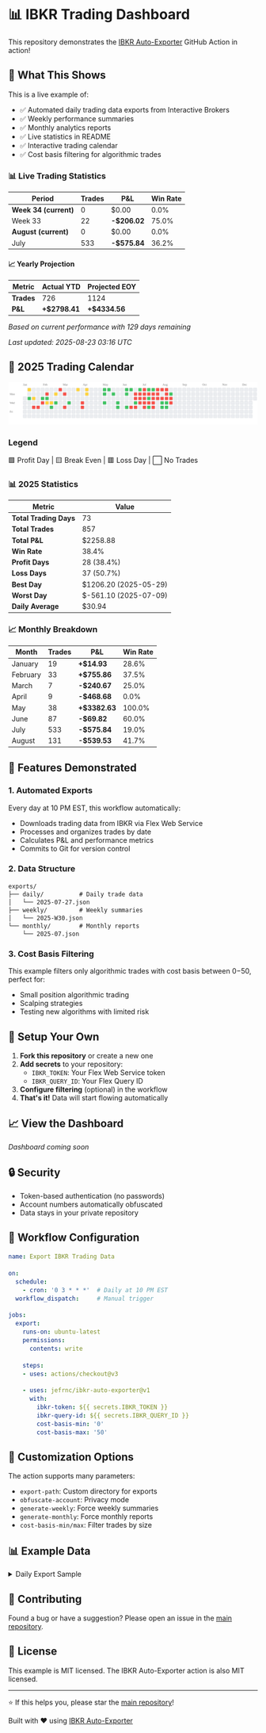 # 📊 IBKR Trading Dashboard

This repository demonstrates the [IBKR Auto-Exporter](https://github.com/jefrnc/ibkr-auto-exporter) GitHub Action in action!

## 🎯 What This Shows

This is a live example of:
- ✅ Automated daily trading data exports from Interactive Brokers
- ✅ Weekly performance summaries
- ✅ Monthly analytics reports
- ✅ Live statistics in README
- ✅ Interactive trading calendar
- ✅ Cost basis filtering for algorithmic trades

<!-- STATS_START -->
### 📊 Live Trading Statistics

| Period | Trades | P&L | Win Rate |
|--------|--------|-----|----------|
| **Week 34 (current)** | 0 | $0.00 | 0.0% |
| Week 33 | 22 | **-$206.02** | 75.0% |
| **August (current)** | 0 | $0.00 | 0.0% |
| July | 533 | **-$575.84** | 36.2% |

#### 📈 Yearly Projection

| Metric | Actual YTD | Projected EOY |
|--------|------------|---------------|
| **Trades** | 726 | 1124 |
| **P&L** | **+$2798.41** | **+$4334.56** |

*Based on current performance with 129 days remaining*

*Last updated: 2025-08-23 03:16 UTC*
<!-- STATS_END -->

<!-- CALENDAR_START -->
## 📅 2025 Trading Calendar

![Trading Calendar](.github/assets/calendar-2025.svg)

### Legend
🟩 Profit Day | 🟨 Break Even | 🟥 Loss Day | ⬜ No Trades

### 📊 2025 Statistics

| Metric | Value |
|--------|-------|
| **Total Trading Days** | 73 |
| **Total Trades** | 857 |
| **Total P&L** | $2258.88 |
| **Win Rate** | 38.4% |
| **Profit Days** | 28 (38.4%) |
| **Loss Days** | 37 (50.7%) |
| **Best Day** | $1206.20 (2025-05-29) |
| **Worst Day** | $-561.10 (2025-07-09) |
| **Daily Average** | $30.94 |

### 📈 Monthly Breakdown

| Month | Trades | P&L | Win Rate |
|-------|--------|-----|----------|
| January | 19 | **+$14.93** | 28.6% |
| February | 33 | **+$755.86** | 37.5% |
| March | 7 | **-$240.67** | 25.0% |
| April | 9 | **-$468.68** | 0.0% |
| May | 38 | **+$3382.63** | 100.0% |
| June | 87 | **-$69.82** | 60.0% |
| July | 533 | **-$575.84** | 19.0% |
| August | 131 | **-$539.53** | 41.7% |

<!-- CALENDAR_END -->

## 🚀 Features Demonstrated

### 1. Automated Exports
Every day at 10 PM EST, this workflow automatically:
- Downloads trading data from IBKR via Flex Web Service
- Processes and organizes trades by date
- Calculates P&L and performance metrics
- Commits to Git for version control

### 2. Data Structure
```
exports/
├── daily/          # Daily trade data
│   └── 2025-07-27.json
├── weekly/         # Weekly summaries
│   └── 2025-W30.json
└── monthly/        # Monthly reports
    └── 2025-07.json
```

### 3. Cost Basis Filtering
This example filters only algorithmic trades with cost basis between $0-$50, perfect for:
- Small position algorithmic trading
- Scalping strategies
- Testing new algorithms with limited risk

## 🔧 Setup Your Own

1. **Fork this repository** or create a new one
2. **Add secrets** to your repository:
   - `IBKR_TOKEN`: Your Flex Web Service token
   - `IBKR_QUERY_ID`: Your Flex Query ID
3. **Configure filtering** (optional) in the workflow
4. **That's it!** Data will start flowing automatically

## 📈 View the Dashboard

*Dashboard coming soon*

## 🔒 Security

- Token-based authentication (no passwords)
- Account numbers automatically obfuscated
- Data stays in your private repository

## 📝 Workflow Configuration

```yaml
name: Export IBKR Trading Data

on:
  schedule:
    - cron: '0 3 * * *'  # Daily at 10 PM EST
  workflow_dispatch:     # Manual trigger

jobs:
  export:
    runs-on: ubuntu-latest
    permissions:
      contents: write
    
    steps:
    - uses: actions/checkout@v3
    
    - uses: jefrnc/ibkr-auto-exporter@v1
      with:
        ibkr-token: ${{ secrets.IBKR_TOKEN }}
        ibkr-query-id: ${{ secrets.IBKR_QUERY_ID }}
        cost-basis-min: '0'
        cost-basis-max: '50'
```

## 🎨 Customization Options

The action supports many parameters:
- `export-path`: Custom directory for exports
- `obfuscate-account`: Privacy mode
- `generate-weekly`: Force weekly summaries
- `generate-monthly`: Force monthly reports
- `cost-basis-min/max`: Filter trades by size

## 📊 Example Data

<details>
<summary>Daily Export Sample</summary>

```json
{
  "exportDate": "2025-07-27 16:00:00",
  "account": "U*****98",
  "date": "2025-07-27",
  "trades": [
    {
      "symbol": "AAPL",
      "side": "BUY",
      "quantity": 1,
      "price": 45.25,
      "pnl": 2.50
    }
  ],
  "summary": {
    "totalTrades": 15,
    "totalPnL": 125.75,
    "winRate": 0.73
  }
}
```
</details>

## 🤝 Contributing

Found a bug or have a suggestion? Please open an issue in the [main repository](https://github.com/jefrnc/ibkr-auto-exporter).

## 📄 License

This example is MIT licensed. The IBKR Auto-Exporter action is also MIT licensed.

---

⭐ If this helps you, please star the [main repository](https://github.com/jefrnc/ibkr-auto-exporter)!

Built with ❤️ using [IBKR Auto-Exporter](https://github.com/jefrnc/ibkr-auto-exporter)